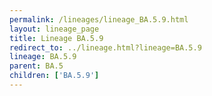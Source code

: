 ```yaml
---
permalink: /lineages/lineage_BA.5.9.html
layout: lineage_page
title: Lineage BA.5.9
redirect_to: ../lineage.html?lineage=BA.5.9
lineage: BA.5.9
parent: BA.5
children: ['BA.5.9']
---
```

